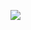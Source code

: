 ![](https://64.media.tumblr.com/28b6f2fa9f9ff3e5bb409b403ced7265/c7e404f0a52ff3ce-a7/s500x750/1d85717907de84e93b248ceea6b0b2794c8e0c1f.pnj)




